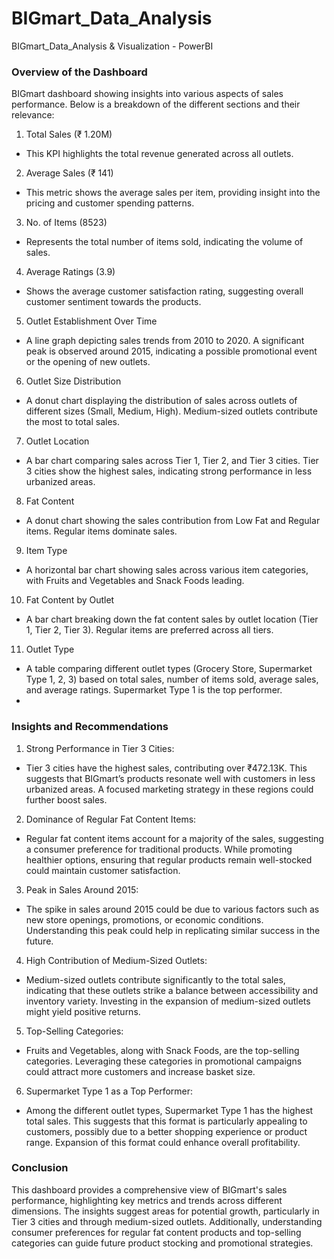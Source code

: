 # BIGmart_Data_Analysis
BIGmart_Data_Analysis &amp; Visualization - PowerBI

### Overview of the Dashboard
BIGmart dashboard showing insights into various aspects of sales performance. Below is a breakdown of the different sections and their relevance:

1.	Total Sales (₹ 1.20M)
- This KPI highlights the total revenue generated across all outlets.
2.	Average Sales (₹ 141)
-	This metric shows the average sales per item, providing insight into the pricing and customer spending patterns.
3.	No. of Items (8523)
- Represents the total number of items sold, indicating the volume of sales.
4.	Average Ratings (3.9)
- Shows the average customer satisfaction rating, suggesting overall customer sentiment towards the products.
5.	Outlet Establishment Over Time
-	A line graph depicting sales trends from 2010 to 2020. A significant peak is observed around 2015, indicating a possible promotional event or the opening of new outlets.
6.	Outlet Size Distribution
-	A donut chart displaying the distribution of sales across outlets of different sizes (Small, Medium, High). Medium-sized outlets contribute the most to total sales.
7.	Outlet Location
-	A bar chart comparing sales across Tier 1, Tier 2, and Tier 3 cities. Tier 3 cities show the highest sales, indicating strong performance in less urbanized areas.
8.	Fat Content
-	A donut chart showing the sales contribution from Low Fat and Regular items. Regular items dominate sales.
9.	Item Type
-	A horizontal bar chart showing sales across various item categories, with Fruits and Vegetables and Snack Foods leading.
10.	Fat Content by Outlet
-	A bar chart breaking down the fat content sales by outlet location (Tier 1, Tier 2, Tier 3). Regular items are preferred across all tiers.
11.	Outlet Type
-	A table comparing different outlet types (Grocery Store, Supermarket Type 1, 2, 3) based on total sales, number of items sold, average sales, and average ratings. Supermarket Type 1 is the top performer.
-	
### Insights and Recommendations

1.	Strong Performance in Tier 3 Cities:
-	Tier 3 cities have the highest sales, contributing over ₹472.13K. This suggests that BIGmart’s products resonate well with customers in less urbanized areas. A focused marketing strategy in these regions could further boost sales.
2.	Dominance of Regular Fat Content Items:
-	Regular fat content items account for a majority of the sales, suggesting a consumer preference for traditional products. While promoting healthier options, ensuring that regular products remain well-stocked could maintain customer satisfaction.
3.	Peak in Sales Around 2015:
-	The spike in sales around 2015 could be due to various factors such as new store openings, promotions, or economic conditions. Understanding this peak could help in replicating similar success in the future.
4.	High Contribution of Medium-Sized Outlets:
-	Medium-sized outlets contribute significantly to the total sales, indicating that these outlets strike a balance between accessibility and inventory variety. Investing in the expansion of medium-sized outlets might yield positive returns.
5.	Top-Selling Categories:
-	Fruits and Vegetables, along with Snack Foods, are the top-selling categories. Leveraging these categories in promotional campaigns could attract more customers and increase basket size.
6.	Supermarket Type 1 as a Top Performer:
-	Among the different outlet types, Supermarket Type 1 has the highest total sales. This suggests that this format is particularly appealing to customers, possibly due to a better shopping experience or product range. Expansion of this format could enhance overall profitability.

### Conclusion
This dashboard provides a comprehensive view of BIGmart's sales performance, highlighting key metrics and trends across different dimensions. The insights suggest areas for potential growth, particularly in Tier 3 cities and through medium-sized outlets. Additionally, understanding consumer preferences for regular fat content products and top-selling categories can guide future product stocking and promotional strategies.
